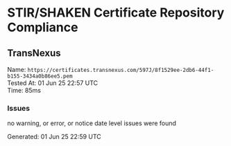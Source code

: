# STIR/SHAKEN Certificate Repository Compliance

## TransNexus

Name: `https://certificates.transnexus.com/597J/8f1529ee-2db6-44f1-b155-3434a0b86ee5.pem`\
Tested At: 01 Jun 25 22:57 UTC\
Time: 85ms

### Issues

no warning, or error, or notice date level issues were found

Generated: 01 Jun 25 22:59 UTC